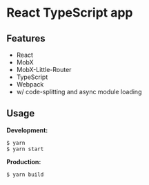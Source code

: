 # React TypeScript app

## Features

* React
* MobX
* MobX-Little-Router
* TypeScript
* Webpack
* w/ code-splitting and async module loading

## Usage

**Development:**

```shell
$ yarn
$ yarn start
```

**Production:**
```shell
$ yarn build
```
